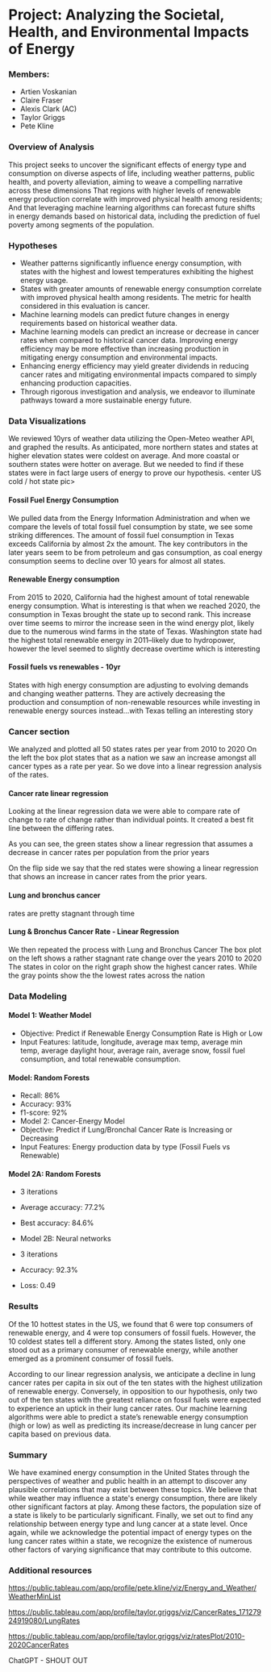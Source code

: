 # Project: Analyzing the Societal, Health, and Environmental Impacts of Energy
### Members:
- Artien Voskanian
- Claire Fraser
- Alexis Clark (AC)
- Taylor Griggs
- Pete Kline

### Overview of Analysis
This project seeks to uncover the significant effects of energy type and consumption on diverse aspects of life, including weather patterns, public health, and poverty alleviation, aiming to weave a compelling narrative across these dimensions
That regions with higher levels of renewable energy production correlate with improved physical health among residents; 
And that leveraging machine learning algorithms can forecast future shifts in energy demands based on historical data, including the prediction of fuel poverty among segments of the population. 

### Hypotheses
- Weather patterns significantly influence energy consumption, with states with the highest and lowest temperatures exhibiting the highest energy usage. 
- States with greater amounts of renewable energy consumption correlate with improved physical health among residents. The metric for health considered in this evaluation is cancer. 
- Machine learning models can predict future changes in energy requirements based on historical weather data.
- Machine learning models can predict an increase or decrease in cancer rates when compared to historical cancer data. Improving energy efficiency may be more effective than increasing production in mitigating energy consumption and environmental impacts.
- Enhancing energy efficiency may yield greater dividends in reducing cancer rates and mitigating environmental impacts compared to simply enhancing production capacities.
- Through rigorous investigation and analysis, we endeavor to illuminate pathways toward a more sustainable energy future.

### Data Visualizations

We reviewed 10yrs of weather data utilizing the Open-Meteo weather API, and graphed the results. As anticipated, more northern states and states at higher elevation states were coldest on average. And more coastal or southern states were hotter on average. But we needed to find if these states were in fact large users of energy to prove our hypothesis.
<enter US cold / hot state pic>

#### Fossil Fuel Energy Consumption
We pulled data from the Energy Information Administration and when we compare the levels of total fossil fuel consumption by state, we see some striking differences. The amount of fossil fuel consumption in Texas exceeds California by almost 2x the amount. The key contributors in the later years seem to be from petroleum and gas consumption, as coal energy consumption seems to decline over 10 years for almost all states.

<enter all fossil fuel pics>

#### Renewable Energy consumption
From 2015 to 2020, California had the highest amount of total renewable energy consumption. What is interesting is that when we reached 2020, the consumption in Texas brought the state up to second rank. This increase over time seems to mirror the increase seen in the wind energy plot, likely due to the numerous wind farms in the state of Texas. Washington state had the highest total renewable energy in 2011–likely due to hydropower, however the level seemed to slightly decrease overtime which is interesting

<enter all renewable pics>

#### Fossil fuels vs renewables - 10yr
States with high energy consumption are adjusting to evolving demands and changing weather patterns. They are actively decreasing the production and consumption of non-renewable resources while investing in renewable energy sources instead…with Texas telling an interesting story

<enter bar graphs here>


### Cancer section

We analyzed and plotted all 50 states rates per year from 2010 to 2020
On the left the box plot states that as a nation we saw an increase amongst all cancer types as a rate per year.
So we dove into a linear regression analysis of the rates. 
<box plot and line graph> 


#### Cancer rate linear regression
Looking at the linear regression data we were able to compare rate of change to rate of change rather than individual points. It created a best fit line between the differing rates.

As you can see, the green states show a linear regression that assumes a decrease in cancer rates per population from the prior years

On the flip side we say that the red states were showing a linear regression that shows an increase in cancer rates from the prior years.

<lin regress pic>


#### Lung and bronchus cancer 

rates are pretty stagnant through time


#### Lung & Bronchus Cancer Rate - Linear Regression
We then repeated the process with Lung and Bronchus Cancer
The box plot on the left shows a rather stagnant rate change over the years 2010 to 2020
The states in color on the right graph show the highest cancer rates.
While the gray points show the the lowest rates across the nation

<enter pics lung and bronchus cancer rates>



### Data Modeling

#### Model 1: Weather Model
- Objective: Predict if Renewable Energy Consumption Rate is High or Low
- Input Features: latitude, longitude, average max temp, average min temp, average daylight hour, average rain, average snow, fossil fuel consumption, and total renewable consumption.


#### Model: Random Forests
- Recall: 86%
- Accuracy: 93%
- f1-score: 92%
- Model 2: Cancer-Energy Model
- Objective: Predict if Lung/Bronchal Cancer Rate is Increasing or Decreasing
- Input Features: Energy production data by type (Fossil Fuels vs Renewable)


#### Model 2A: Random Forests
- 3 iterations
- Average accuracy: 77.2%
- Best accuracy: 84.6%

- Model 2B: Neural networks
- 3 iterations
- Accuracy: 92.3%
- Loss: 0.49



### Results
Of the 10 hottest states in the US, we found that 6 were top consumers of renewable energy, and 4 were top consumers of fossil fuels. However, the 10 coldest states tell a different story. Among the states listed, only one stood out as a primary consumer of renewable energy, while another emerged as a prominent consumer of fossil fuels.

According to our linear regression analysis, we anticipate a decline in lung cancer rates per capita in six out of the ten states with the highest utilization of renewable energy. Conversely, in opposition to our hypothesis, only two out of the ten states with the greatest reliance on fossil fuels were expected to experience an uptick in their lung cancer rates.
Our machine learning algorithms were able to predict a state’s renewable energy consumption (high or low) as well as predicting its increase/decrease in lung cancer per capita based on previous data.


### Summary

We have examined energy consumption in the United States through the perspectives of weather and public health in an attempt to discover any plausible correlations that may exist between these topics. We believe that while weather may influence a state's energy consumption, there are likely other significant factors at play. Among these factors, the population size of a state is likely to be particularly significant.
Finally, we set out to find any relationship between energy type and lung cancer at a state level. Once again, while we acknowledge the potential impact of energy types on the lung cancer rates within a state, we recognize the existence of numerous other factors of varying significance that may contribute to this outcome. 



### Additional resources 
https://public.tableau.com/app/profile/pete.kline/viz/Energy_and_Weather/WeatherMinList


https://public.tableau.com/app/profile/taylor.griggs/viz/CancerRates_17127924919080/LungRates


https://public.tableau.com/app/profile/taylor.griggs/viz/ratesPlot/2010-2020CancerRates

ChatGPT - SHOUT OUT

